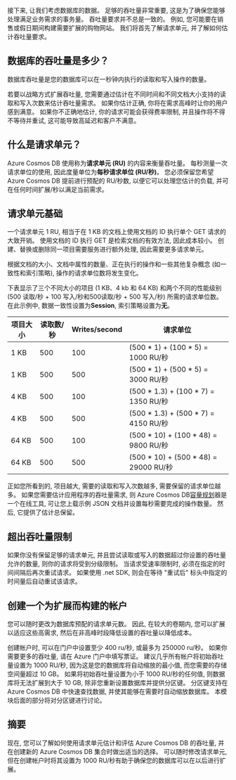 接下来, 让我们考虑数据库的数据。 足够的吞吐量非常重要, 这是为了确保您能够处理满足业务需求的事务量。 吞吐量要求并不总是一致的。 例如, 您可能要在销售或假日期间构建需要扩展的购物网站。 我们将首先了解请求单元, 并了解如何估计吞吐量要求。

## <a name="what-is-database-throughput"></a>数据库的吞吐量是多少？ 

数据库吞吐量是您的数据库可以在一秒钟内执行的读取和写入操作的数量。

若要以战略方式扩展吞吐量, 您需要通过估计在不同时间和不同文档大小支持的读取和写入次数来估计吞吐量需求。 如果你估计正确, 你将在需求高峰时让你的用户感到满意。 如果你不正确地估计, 你的请求可能会获得费率限制, 并且操作将不得不等待并重试, 这可能导致高延迟和客户不满意。

## <a name="what-is-a-request-unit"></a>什么是请求单元？

Azure Cosmos DB 使用称为**请求单元 (RU)** 的内容来衡量吞吐量。 每秒测量一次请求单位的使用, 因此度量单位为**每秒请求单位 (RU/秒)**。 您必须保留您希望 Azure Cosmos DB 提前进行预配的 RU/秒数, 以便它可以处理您估计的负载, 并可在任何时间扩展/秒以满足当前需求。

## <a name="request-unit-basics"></a>请求单元基础

一个请求单元 1 RU, 相当于在 1 KB 的文档上使用文档的 ID 执行单个 GET 请求的大致开销。 使用文档的 ID 执行 GET 是检索文档的有效方法, 因此成本较小。 创建、替换或删除同一项目需要服务进行额外处理, 因此需要更多请求单元。

根据文档的大小、文档中属性的数量、正在执行的操作和一些其他复杂概念 (如一致性和索引策略), 操作的请求单位数将发生变化。

下表显示了三个不同大小的项目 (1 KB、4 kb 和 64 KB) 和两个不同的性能级别 (500 读取/秒 + 100 写入/秒和500读取/秒 + 500 写入/秒) 所需的请求单位数。 在此示例中, 数据一致性设置为**Session**, 索引策略设置为**无**。

| 项目大小 | 读取数/秒 | Writes/second | 请求单位
| --- | --- | --- | --- |
| 1 KB | 500 | 100 | (500 * 1) + (100 * 5) = 1000 RU/秒
| 1 KB | 500 | 500 | (500 * 1) + (500 * 5) = 3000 RU/秒
| 4 KB | 500 | 100 | (500 * 1.3) + (100 * 7) = 1350 RU/秒
| 4 KB | 500 | 500 | (500 * 1.3) + (500 * 7) = 4150 RU/秒
| 64 KB | 500 | 100 | (500 * 10) + (100 * 48) = 9800 RU/秒
| 64 KB | 500 | 500 | (500 * 10) + (500 * 48) = 29000 RU/秒
 
正如您所看到的, 项目越大, 需要的读取和写入次数越多, 需要保留的请求单位越多。 如果您需要估计应用程序的吞吐量需求, 则 Azure Cosmos DB[容量规划](https://www.documentdb.com/capacityplanner)器是一个在线工具, 可让您上载示例 JSON 文档并设置每秒需要完成的操作数量。 然后, 它提供了估计总保留。

## <a name="exceeding-throughput-limits"></a>超出吞吐量限制

如果你没有保留足够的请求单元, 并且尝试读取或写入的数据超过你设置的吞吐量允许的数量, 则你的请求将受到分级限制。 当请求受速率限制时, 必须在指定的时间间隔后再次重试请求。 如果使用 .net SDK, 则会在等待 "重试后" 标头中指定的时间量后自动重试该请求。

## <a name="creating-an-account-built-to-scale"></a>创建一个为扩展而构建的帐户

您可以随时更改为数据库预配的请求单元数。 因此, 在较大的卷期内, 您可以扩展以适应这些高需求, 然后在非高峰时段降低设置的吞吐量以降低成本。

创建帐户时, 可以在门户中设置至少 400 ru/秒, 或最多为 250000 ru/秒。 如果你需要更多的吞吐量, 请在 Azure 门户中填写票证。 建议几乎所有帐户将初始吞吐量设置为 1000 RU/秒, 因为这是您的数据库将自动缩放的最小值, 而您需要的存储空间量超过 10 GB。 如果将初始吞吐量设置为小于 1000 RU/秒的任何值, 则数据库将无法扩展到大于 10 GB, 除非您重新设置数据库并提供分区键。 分区键支持在 Azure Cosmos DB 中快速查找数据, 并使其能够在需要时自动缩放数据库。 本模块后面的部分将对分区键进行讨论。

## <a name="summary"></a>摘要

现在, 您可以了解如何使用请求单元估计和评估 Azure Cosmos DB 的吞吐量, 并在创建新的 Azure Cosmos DB 集合时做出适当的选择。 可以随时修改请求单元, 但在创建帐户时将其设置为 1000 RU/秒有助于确保您的数据库可以在以后进行扩展。